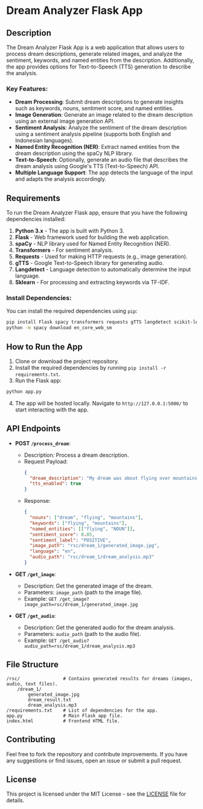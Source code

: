 
# Dream Analyzer Flask App

## Description
The Dream Analyzer Flask App is a web application that allows users to process dream descriptions, generate related images, and analyze the sentiment, keywords, and named entities from the description. Additionally, the app provides options for Text-to-Speech (TTS) generation to describe the analysis.

### Key Features:
- **Dream Processing**: Submit dream descriptions to generate insights such as keywords, nouns, sentiment score, and named entities.
- **Image Generation**: Generate an image related to the dream description using an external image generation API.
- **Sentiment Analysis**: Analyze the sentiment of the dream description using a sentiment analysis pipeline (supports both English and Indonesian languages).
- **Named Entity Recognition (NER)**: Extract named entities from the dream description using the spaCy NLP library.
- **Text-to-Speech**: Optionally, generate an audio file that describes the dream analysis using Google's TTS (Text-to-Speech) API.
- **Multiple Language Support**: The app detects the language of the input and adapts the analysis accordingly.

## Requirements
To run the Dream Analyzer Flask app, ensure that you have the following dependencies installed:

1. **Python 3.x** - The app is built with Python 3.
2. **Flask** - Web framework used for building the web application.
3. **spaCy** - NLP library used for Named Entity Recognition (NER).
4. **Transformers** - For sentiment analysis.
5. **Requests** - Used for making HTTP requests (e.g., image generation).
6. **gTTS** - Google Text-to-Speech library for generating audio.
7. **Langdetect** - Language detection to automatically determine the input language.
8. **Sklearn** - For processing and extracting keywords via TF-IDF.

### Install Dependencies:
You can install the required dependencies using `pip`:

```bash
pip install Flask spacy transformers requests gTTS langdetect scikit-learn
python -m spacy download en_core_web_sm
```

## How to Run the App

1. Clone or download the project repository.
2. Install the required dependencies by running `pip install -r requirements.txt`.
3. Run the Flask app:

```bash
python app.py
```

4. The app will be hosted locally. Navigate to `http://127.0.0.1:5000/` to start interacting with the app.

## API Endpoints

- **POST `/process_dream`**:
    - Description: Process a dream description.
    - Request Payload:
      ```json
      {
        "dream_description": "My dream was about flying over mountains.",
        "tts_enabled": true
      }
      ```
    - Response:
      ```json
      {
        "nouns": ["dream", "flying", "mountains"],
        "keywords": ["flying", "mountains"],
        "named_entities": [["flying", "NOUN"]],
        "sentiment_score": 0.85,
        "sentiment_label": "POSITIVE",
        "image_path": "rsc/dream_1/generated_image.jpg",
        "language": "en",
        "audio_path": "rsc/dream_1/dream_analysis.mp3"
      }
      ```

- **GET `/get_image`**:
    - Description: Get the generated image of the dream.
    - Parameters: `image_path` (path to the image file).
    - Example: `GET /get_image?image_path=rsc/dream_1/generated_image.jpg`

- **GET `/get_audio`**:
    - Description: Get the generated audio for the dream analysis.
    - Parameters: `audio_path` (path to the audio file).
    - Example: `GET /get_audio?audio_path=rsc/dream_1/dream_analysis.mp3`

## File Structure
```
/rsc/                # Contains generated results for dreams (images, audio, text files).
    /dream_1/
        generated_image.jpg
        dream_result.txt
        dream_analysis.mp3
/requirements.txt    # List of dependencies for the app.
app.py               # Main Flask app file.
index.html           # Frontend HTML file.
```

## Contributing
Feel free to fork the repository and contribute improvements. If you have any suggestions or find issues, open an issue or submit a pull request.

## License
This project is licensed under the MIT License - see the [LICENSE](LICENSE) file for details.
